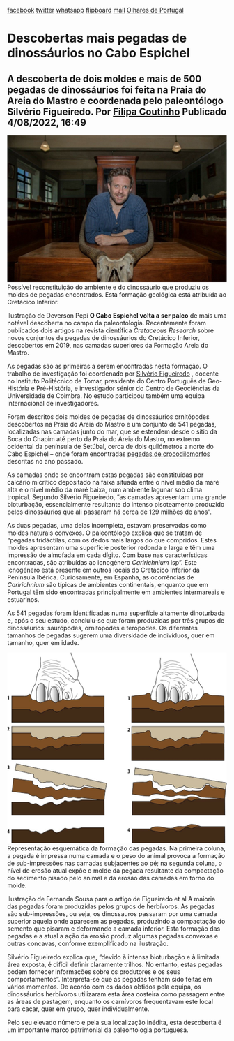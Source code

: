 [facebook](https://www.facebook.com/sharer/sharer.php?u=https%3A%2F%2Fwww.natgeo.pt%2Fciencia%2F2022%2F08%2Fdescobertas-mais-pegadas-de-dinossaurios-no-cabo-espichel) [twitter](https://twitter.com/share?url=https%3A%2F%2Fwww.natgeo.pt%2Fciencia%2F2022%2F08%2Fdescobertas-mais-pegadas-de-dinossaurios-no-cabo-espichel&via=natgeo&text=Descobertas%20mais%20pegadas%20de%20dinoss%C3%A1urios%20no%20Cabo%20Espichel) [whatsapp](https://web.whatsapp.com/send?text=https%3A%2F%2Fwww.natgeo.pt%2Fciencia%2F2022%2F08%2Fdescobertas-mais-pegadas-de-dinossaurios-no-cabo-espichel) [flipboard](https://share.flipboard.com/bookmarklet/popout?v=2&title=Descobertas%20mais%20pegadas%20de%20dinoss%C3%A1urios%20no%20Cabo%20Espichel&url=https%3A%2F%2Fwww.natgeo.pt%2Fciencia%2F2022%2F08%2Fdescobertas-mais-pegadas-de-dinossaurios-no-cabo-espichel) [mail](mailto:?subject=NatGeo&body=https%3A%2F%2Fwww.natgeo.pt%2Fciencia%2F2022%2F08%2Fdescobertas-mais-pegadas-de-dinossaurios-no-cabo-espichel%20-%20Descobertas%20mais%20pegadas%20de%20dinoss%C3%A1urios%20no%20Cabo%20Espichel) [Olhares de Portugal](https://www.natgeo.pt/olhares-de-portugal) 
# Descobertas mais pegadas de dinossáurios no Cabo Espichel 
## A descoberta de dois moldes e mais de 500 pegadas de dinossáurios foi feita na Praia do Areia do Mastro e coordenada pelo paleontólogo Silvério Figueiredo. Por [Filipa Coutinho](https://www.natgeo.pt/autor/filipa-coutinho) Publicado 4/08/2022, 16:49 
![Possível reconstituição do ambiente e do dinossáurio](img/files_styles_image_00_public_picture_0.jpg)
Possível reconstituição do ambiente e do dinossáurio que produziu os moldes de pegadas encontrados. Esta formação geológica está atribuída ao Cretácico Inferior. 

Ilustração de Deverson Pepi **O Cabo Espichel volta a ser palco** de mais uma notável descoberta no campo da paleontologia. Recentemente foram publicados dois artigos na revista científica _Cretaceous Research_ sobre novos conjuntos de pegadas de dinossáurios do Cretácico Inferior, descobertos em 2019, nas camadas superiores da Formação Areia do Mastro. 

As pegadas são as primeiras a serem encontradas nesta formação. O trabalho de investigação foi coordenado por [Silvério Figueiredo](https://ipt.academia.edu/Silv%C3%A9rioFigueiredo/CurriculumVitae) , docente no Instituto Politécnico de Tomar, presidente do Centro Português de Geo-História e Pré-História, e investigador sénior do Centro de Geociências da Universidade de Coimbra. No estudo participou também uma equipa internacional de investigadores. 

Foram descritos dois moldes de pegadas de dinossáurios ornitópodes descobertos na Praia do Areia do Mastro e um conjunto de 541 pegadas, localizadas nas camadas junto do mar, que se estendem desde o sítio da Boca do Chapim até perto da Praia do Areia do Mastro, no extremo ocidental da península de Setúbal, cerca de dois quilómetros a norte do Cabo Espichel – onde foram encontradas [pegadas de crocodilomorfos](https://www.natgeo.pt/ciencia/2021/08/cabo-espichel-encontradas-pegadas-de-crocodilomorfos-com-129-milhoes-de-anos) descritas no ano passado. 

As camadas onde se encontram estas pegadas são constituídas por calcário micrítico depositado na faixa situada entre o nível médio da maré alta e o nível médio da maré baixa, num ambiente lagunar sob clima tropical. Segundo Silvério Figueiredo, “as camadas apresentam uma grande bioturbação, essencialmente resultante do intenso pisoteamento produzido pelos dinossáurios que ali passaram há cerca de 129 milhões de anos”. 

As duas pegadas, uma delas incompleta, estavam preservadas como moldes naturais convexos. O paleontólogo explica que se tratam de “pegadas tridáctilas, com os dedos mais largos do que compridos. Estes moldes apresentam uma superfície posterior redonda e larga e têm uma impressão de almofada em cada dígito. Com base nas características encontradas, são atribuídas ao icnogénero _Caririchnium_ isp”. Este icnogénero está presente em outros locais do Cretácico Inferior da Península Ibérica. Curiosamente, em Espanha, as ocorrências de _Caririchnium_ são típicas de ambientes continentais, enquanto que em Portugal têm sido encontradas principalmente em ambientes intermareais e estuarinos. 

As 541 pegadas foram identificadas numa superfície altamente dinoturbada e, após o seu estudo, concluiu-se que foram produzidas por três grupos de dinossáurios: saurópodes, ornitópodes e terópodes. Os diferentes tamanhos de pegadas sugerem uma diversidade de indivíduos, quer em tamanho, quer em idade. 

![Representação esquemática da formação das pegadas](img/files_styles_image_00_public_picture.jpg)
Representação esquemática da formação das pegadas. Na primeira coluna, a pegada é impressa numa camada e o peso do animal provoca a formação de sub-impressões nas camadas subjacentes ao pé; na segunda coluna, o nível de erosão atual expõe o molde da pegada resultante da compactação do sedimento pisado pelo animal e da erosão das camadas em torno do molde. 

Ilustração de Fernanda Sousa para o artigo de Figueiredo et al A maioria das pegadas foram produzidas pelos grupos de herbívoros. As pegadas são sub-impressões, ou seja, os dinossauros passaram por uma camada superior aquela onde aparecem as pegadas, produzindo a compactação do semento que pisaram e deformando a camada inferior. Esta formação das pegadas e a atual a ação da erosão produz algumas pegadas convexas e outras concavas, conforme exemplificado na ilustração. 

Silvério Figueiredo explica que, “devido à intensa bioturbação e à limitada área exposta, é difícil definir claramente trilhos. No entanto, estas pegadas podem fornecer informações sobre os produtores e os seus comportamentos”. Interpreta-se que as pegadas tenham sido feitas em vários momentos. De acordo com os dados obtidos pela equipa, os dinossáurios herbívoros utilizaram esta área costeira como passagem entre as áreas de pastagem, enquanto os carnívoros frequentavam este local para caçar, quer em grupo, quer individualmente. 

Pelo seu elevado número e pela sua localização inédita, esta descoberta é um importante marco patrimonial da paleontologia portuguesa. 

